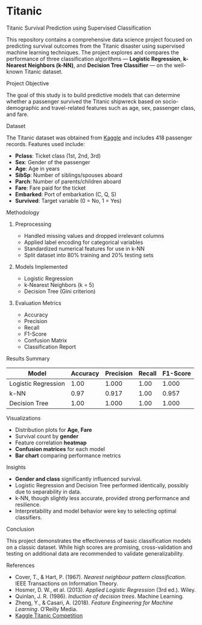 # Titanic

Titanic Survival Prediction using Supervised Classification

This repository contains a comprehensive data science project focused on predicting survival outcomes from the Titanic disaster using supervised machine learning techniques. The project explores and compares the performance of three classification algorithms — **Logistic Regression**, **k-Nearest Neighbors (k-NN)**, and **Decision Tree Classifier** — on the well-known Titanic dataset.

Project Objective

The goal of this study is to build predictive models that can determine whether a passenger survived the Titanic shipwreck based on socio-demographic and travel-related features such as age, sex, passenger class, and fare.

Dataset

The Titanic dataset was obtained from [Kaggle](https://www.kaggle.com/competitions/titanic) and includes 418 passenger records. Features used include:

* **Pclass**: Ticket class (1st, 2nd, 3rd)
* **Sex**: Gender of the passenger
* **Age**: Age in years
* **SibSp**: Number of siblings/spouses aboard
* **Parch**: Number of parents/children aboard
* **Fare**: Fare paid for the ticket
* **Embarked**: Port of embarkation (C, Q, S)
* **Survived**: Target variable (0 = No, 1 = Yes)

Methodology

1. Preprocessing

   * Handled missing values and dropped irrelevant columns
   * Applied label encoding for categorical variables
   * Standardized numerical features for use in k-NN
   * Split dataset into 80% training and 20% testing sets

2. Models Implemented

   * Logistic Regression
   * k-Nearest Neighbors (k = 5)
   * Decision Tree (Gini criterion)

3. Evaluation Metrics

   * Accuracy
   * Precision
   * Recall
   * F1-Score
   * Confusion Matrix
   * Classification Report

Results Summary

| Model               | Accuracy | Precision | Recall | F1-Score |
| ------------------- | -------- | --------- | ------ | -------- |
| Logistic Regression | 1.00     | 1.000     | 1.00   | 1.000    |
| k-NN                | 0.97     | 0.917     | 1.00   | 0.957    |
| Decision Tree       | 1.00     | 1.000     | 1.00   | 1.000    |


Visualizations

* Distribution plots for **Age**, **Fare**
* Survival count by **gender**
* Feature correlation **heatmap**
* **Confusion matrices** for each model
* **Bar chart** comparing performance metrics

Insights

* **Gender and class** significantly influenced survival.
* Logistic Regression and Decision Tree performed identically, possibly due to separability in data.
* k-NN, though slightly less accurate, provided strong performance and resilience.
* Interpretability and model behavior were key to selecting optimal classifiers.

Conclusion

This project demonstrates the effectiveness of basic classification models on a classic dataset. While high scores are promising, cross-validation and testing on additional data are recommended to validate generalizability.

References

* Cover, T., & Hart, P. (1967). *Nearest neighbour pattern classification*. IEEE Transactions on Information Theory.
* Hosmer, D. W., et al. (2013). *Applied Logistic Regression* (3rd ed.). Wiley.
* Quinlan, J. R. (1986). *Induction of decision trees*. Machine Learning.
* Zheng, Y., & Casari, A. (2018). *Feature Engineering for Machine Learning*. O’Reilly Media.
* [Kaggle Titanic Competition](https://www.kaggle.com/competitions/titanic)

